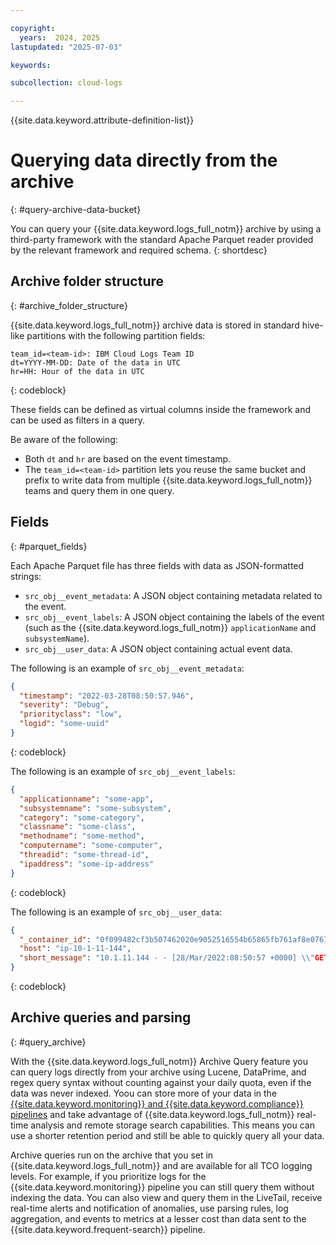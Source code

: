 ```yaml
---

copyright:
  years:  2024, 2025
lastupdated: "2025-07-03"

keywords:

subcollection: cloud-logs

---
```


{{site.data.keyword.attribute-definition-list}}



# Querying data directly from the archive
{: #query-archive-data-bucket}

You can query your {{site.data.keyword.logs_full_notm}} archive by using a third-party framework with the standard Apache Parquet reader provided by the relevant framework and required schema.
{: shortdesc}

## Archive folder structure
{: #archive_folder_structure}

{{site.data.keyword.logs_full_notm}} archive data is stored in standard hive-like partitions with the following partition fields:

```text
team_id=<team-id>: IBM Cloud Logs Team ID
dt=YYYY-MM-DD: Date of the data in UTC
hr=HH: Hour of the data in UTC
```
{: codeblock}

These fields can be defined as virtual columns inside the framework and can be used as filters in a query.

Be aware of the following:

* Both `dt` and `hr` are based on the event timestamp.
* The `team_id=<team-id>` partition lets you reuse the same bucket and prefix to write data from multiple {{site.data.keyword.logs_full_notm}} teams and query them in one query.

## Fields
{: #parquet_fields}

Each Apache Parquet file has three fields with data as JSON-formatted strings:

* `src_obj__event_metadata`: A JSON object containing metadata related to the event.
* `src_obj__event_labels`: A JSON object containing the labels of the event (such as the {{site.data.keyword.logs_full_notm}} `applicationName` and `subsystemName`).
* `src_obj__user_data`: A JSON object containing actual event data.

The following is an example of `src_obj__event_metadata`:

```json
{
  "timestamp": "2022-03-28T08:50:57.946",
  "severity": "Debug",
  "priorityclass": "low",
  "logid": "some-uuid"
}
```
{: codeblock}

The following is an example of `src_obj__event_labels`:

```json
{
  "applicationname": "some-app",
  "subsystemname": "some-subsystem",
  "category": "some-category",
  "classname": "some-class",
  "methodname": "some-method",
  "computername": "some-computer",
  "threadid": "some-thread-id",
  "ipaddress": "some-ip-address"
}
```
{: codeblock}

The following is an example of `src_obj__user_data`:

```json
{
  "_container_id": "0f099482cf3b507462020e9052516554b65865fb761af8e076735312772352bf",
  "host": "ip-10-1-11-144",
  "short_message": "10.1.11.144 - - [28/Mar/2022:08:50:57 +0000] \\"GET /check HTTP/1.1\\" 200 16559 \\"-\\" \\"Consul Health Check\\" \\"-\\""
}
```
{: codeblock}





## Archive queries and parsing
{: #query_archive}


With the {{site.data.keyword.logs_full_notm}} Archive Query feature you can query logs directly from your archive using Lucene, DataPrime, and regex query syntax without counting against your daily quota, even if the data was never indexed. Yoou can store more of your data in the [{{site.data.keyword.monitoring}} and {{site.data.keyword.compliance}} pipelines](/docs/cloud-logs?topic=cloud-logs-tco-data-pipelines) and take advantage of {{site.data.keyword.logs_full_notm}} real-time analysis and remote storage search capabilities. This means you can use a shorter retention period and still be able to quickly query all your data.

Archive queries run on the archive that you set in {{site.data.keyword.logs_full_notm}} and are available for all TCO logging levels. For example, if you prioritize logs for the {{site.data.keyword.monitoring}} pipeline you can still query them without indexing the data. You can also view and query them in the LiveTail, receive real-time alerts and notification of anomalies, use parsing rules, log aggregation, and events to metrics at a lesser cost than data sent to the {{site.data.keyword.frequent-search}} pipeline.
